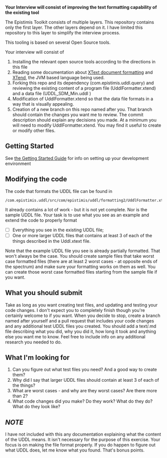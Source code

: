 
**Your Interview will consist of improving the text formatting capability of the existing tool**

The Epistimis Toolkit consists of multiple layers. This repository contains only the first layer. The other layers
depend on it.  I have limited this repository to this layer to simplify the interview process.

This tooling is based on several Open Source tools. 

Your interview will consist of 
1. Installing the relevant open source tools according to the directions in this file
1. Reading some documentation about [XText document formatting](https://www.eclipse.org/Xtext/documentation/303_runtime_concepts.html#formatting) and [XTend](https://www.eclipse.org/xtend/), the JVM based language being used.
1. Forking this repo and its dependency (com.epistimis.uddl.query) and reviewing the existing content of a program file (UddlFormatter.xtend) and a data file (UDDL_SDM_Min.uddl )
1. Modification of UddlFormatter.xtend so that the data file formats in a way that is visually appealing.
1. Creation of a new branch on this repo named after you. That branch should contain the changes you want me to review.  The commit description should explain any decisions you made. At a minimum you will need to modify UddlFormatter.xtend. You may find it useful to create or modify other files.

## Getting Started
See [the Getting Started Guide](GETTING_STARTED.md) for info on setting up your development environment

## Modifying the code
The code that formats the UDDL file can be found in 
```
/com.epistimis.uddl/src/com/epistimis/uddl/formatting2/UddlFormatter.xtend
```
It already contains a lot of work - but it is not yet complete. Nor is the sample UDDL file.  Your task is to use what you see as an example and extend the code to properly format 
- [ ] Everything you see in the existing UDDL file; 
- [ ] One or more larger UDDL files that contains at least 3 of each of the things described in the Uddl.xtext file.  

Note that the example UDDL file you see is already partially formatted. That won't always be the case. You should create sample files that take worst 
case formatted files (there are at least 2 worst cases - at opposite ends of the spectrum) and make sure your formatting works on them as well. You 
can create those worst case formatted files starting from the sample file if you want.

## What you should submit
Take as long as you want creating test files, and updating and testing your code changes. I don't expect you to completely finish though you're certainly 
welcome to if you want. When you decide to stop, create a branch named after yourself and a pull request that includes your code changes and any additional 
test UDDL files you created. You should add a text/.md file describing what you did, why you did it, how long it took and anything else you want me to know.
Feel free to include info on any additional research you needed to do.

## What I'm looking for

1. Can you figure out what test files you need? And a good way to create them?
1. Why did I say that larger UDDL files should contain at least 3 of each of the things?
1. What are worst cases - and why are they worst cases? Are there more than 2?
1. What code changes did you make? Do they work? What do they do? What do they look like?

## ***NOTE*** 
I have not included with this any documentation explaining what the content of the UDDL means. It isn't necessary for the purpose of this exercise.
Your focus is on making the file format properly.  If you do happen to figure out what UDDL does, let me know what you found. That's bonus points.
